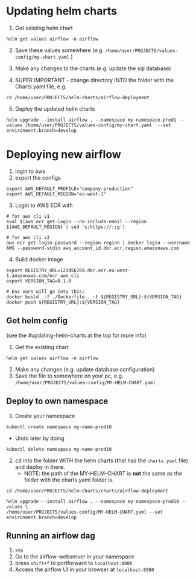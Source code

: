 # Updating helm charts

1. Get existing helm chart 

```
helm get values airflow -n airflow
```

2. Save these values somewhere (e.g. `/home/user/PROJECTS/values-config/my-chart.yaml` )

3. Make any changes to the charts (e.g. update the sql database)

4. SUPER IMPORTANT - change directory INTO the folder with the Charts.yaml file, e.g.

```
cd /home/user/PROJECTS/helm-charts/airflow-deployment
```

5. Deploy the updated helm charts 
```
helm upgrade --install airflow . --namespace my-namespace-prod1 --values /home/user/PROJECTS/values-config/my-chart.yaml  --set environment.branch=develop
```

# Deploying new airflow

1. login to aws
2. export the configs
```
export AWS_DEFAULT_PROFILE="company-production"
export AWS_DEFAULT_REGION="eu-west-1"
```
3. Login to AWS ECR with
``` 
# for aws cli v1
eval $(aws ecr get-login --no-include-email --region ${AWS_DEFAULT_REGION} | sed 's;https://;;g')  

# for aws cli v2
aws ecr get-login-password --region region | docker login --username AWS --password-stdin aws_account_id.dkr.ecr.region.amazonaws.com
```

4. Build docker image

```
export REGISTRY_URL=123456789.dkr.ecr.eu-west-1.amazonaws.com/ecr_aws_cli
export VERSION_TAG=0.1.0

# Env vars will go into this:
docker build  -f ./Dockerfile . -t ${REGISTRY_URL}:${VERSION_TAG}
docker push ${REGISTRY_URL}:${VERSION_TAG}
```

## Get helm config
(see the #updating-helm-charts at the top for more info)
1. Get the existing chart

```
helm get values airflow -n airflow
```

2. Make any changes (e.g. update database configuration)
3. Save the file to somewhere on your pc, e.g. `/home/user/PROJECTS/values-config/MY-HELM-CHART.yaml`


## Deploy to own namespace
1. Create your namespace
```
kubectl create namespace my-name-prod10 
```
   * Undo later by doing
```
kubectl delete namespace my-name-prod10 
```
2. cd into the folder WITH the helm charts (that has the `charts.yaml` file) and deploy in there.
   * NOTE: the path of the MY-HELM-CHART is **not** the same as the folder with the charts.yaml folder is.

```
cd /home/user/PROJECTS/helm-charts/charts/airflow-deployment

helm upgrade --install airflow . --namespace my-namespace-prod10 --values \
/home/user/PROJECTS/values-config/MY-HELM-CHART.yaml --set environment.branch=develop
```
    
## Running an airflow dag
1. `k9s`
2. Go to the airflow-webserver in your namespace
3. press `shift+f` to portforward to `localhost:8080`
4. Access the airflow UI in your browser at `localhost:8080`


